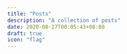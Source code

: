 ```yaml
---
title: "Posts"
description: "A collection of posts"
date: 2020-08-27T00:05:43+08:00
draft: true
icon: "flag"
---
```


